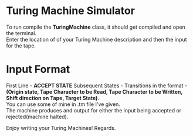 # Turing Machine Simulator
To run compile the **TuringMachine** class, it should get compiled and open the terminal.  
Enter the location of of your Turing Machine description and then the input for the tape.

# Input Format
First Line - **ACCEPT STATE**
Subsequent States - Transitions in the format - **(Origin state, Tape Character to be Read, Tape Character to be Written, Shift direction on Tape, Target State)**.    
You can use some of mine in .tm file I've given.  
The machine produces and output for either the input being accepted or rejected(machine halted).  

Enjoy writing your Turing Machines! Regards.
